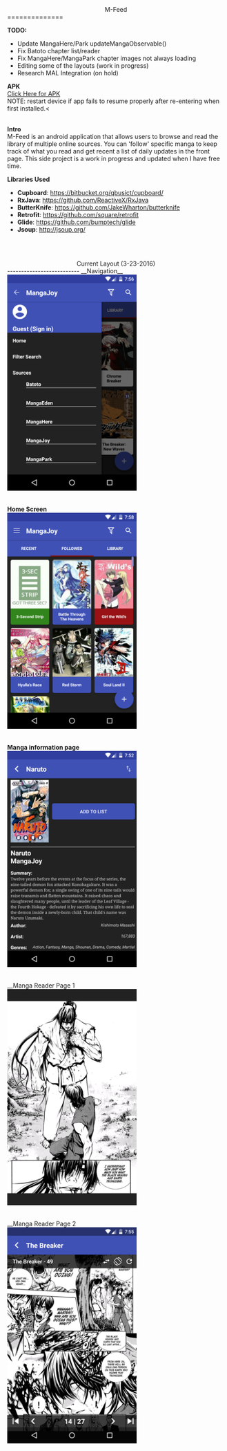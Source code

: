 <center>M-Feed</center>
==============

__TODO:__
* Update MangaHere/Park updateMangaObservable()
* Fix Batoto chapter list/reader
* Fix MangaHere/MangaPark chapter images not always loading
* Editing some of the layouts (work in progress)
* Research MAL Integration (on hold)

__APK__<br>
<a href="https://raw.githubusercontent.com/amgregoi/M-Feed/master/app/app-release.apk">Click Here for APK</a> <br>
NOTE: restart device if app fails to resume properly after re-entering when first installed.<<br><br>

__Intro__<br>
M-Feed is an android application that allows users to browse and read the library of multiple online sources.  You can 'follow' specific manga to keep track of what you read and get recent a list of daily updates in the front page. This side project is a work in progress and updated when I have free time.

__Libraries Used__
- **Cupboard**: https://bitbucket.org/qbusict/cupboard/
- **RxJava**: https://github.com/ReactiveX/RxJava
- **ButterKnife**: https://github.com/JakeWharton/butterknife
- **Retrofit**: https://github.com/square/retrofit
- **Glide**: https://github.com/bumptech/glide
- **Jsoup**: http://jsoup.org/

<br><br>
<center>Current Layout (3-23-2016)</center>
--------------------------
__Navigation__
<br>
<img src="https://raw.githubusercontent.com/amgregoi/M-Feed/master/images/Nav.png" height="500">
<br><br>

__Home Screen__
<br>
<img src="https://raw.githubusercontent.com/amgregoi/M-Feed/master/images/Home.png" height="500">
<br><br>

__Manga information page__
<br>
<img src="https://raw.githubusercontent.com/amgregoi/M-Feed/master/images/Manga.png" height="500"><br><br>

__Manga Reader Page 1
<br>
<img src="https://raw.githubusercontent.com/amgregoi/M-Feed/master/images/reader_1.png" height="500"><br><br>

__Manga Reader Page 2
<br>
<img src="https://raw.githubusercontent.com/amgregoi/M-Feed/master/images/reader_2.png" height="500"><br><br>
